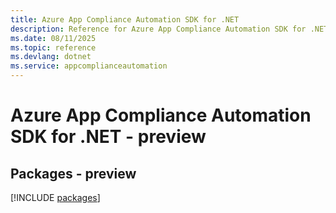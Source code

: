 ```yaml
---
title: Azure App Compliance Automation SDK for .NET
description: Reference for Azure App Compliance Automation SDK for .NET
ms.date: 08/11/2025
ms.topic: reference
ms.devlang: dotnet
ms.service: appcomplianceautomation
---
```

# Azure App Compliance Automation SDK for .NET - preview
## Packages - preview
[!INCLUDE [packages](app-compliance-automation-index.md)]